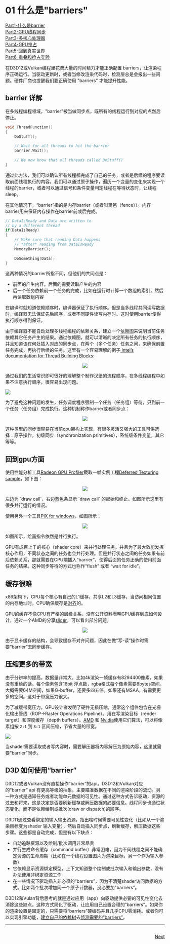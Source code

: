 # 01 什么是"barriers"

[Part1-什么是barrier](breaking_down_barriers_1.md)  
[Part2-GPU线程同步](breaking_down_barriers_2.md)  
[Part3-多核心处理器](breaking_down_barriers_3.md)  
[Part4-GPU抢占](breaking_down_barriers_4.md)  
[Part5-回到真实世界](breaking_down_barriers_5.md)  
[Part6-重叠和抢占实验](breaking_down_barriers_6.md)  

在D3D12或Vulkan编程里花费大量的时间精力才能正确配置 barriers，让渲染程序正确运行。当驱动更新时，或者当修改渲染代码时，检测层总是会报出一些问题。硬件厂商也提醒我们要正确使用 "barriers" 才能提升性能。
## barrier 详解
在多线程编程领域，"barrier"被当做同步点，既所有的线程运行到对应的点然后停止。
``` c++
void ThreadFunction()
{
    DoStuff();
 
    // Wait for all threads to hit the barrier
    barrier.Wait();
 
    // We now know that all threads called DoStuff()
}
```
通过此方法，我们可以确认所有线程都完成了自己的任务，或者是后续的程序要读取前面线程执行的内容。我们可以通过原子操作，遍历一个变量的变化来实现一个线程的barrier，或者可以通过信号和条件变量判定线程在等待状态时，让线程sleep。

在其他情况下，“barrier”指的是内存barrier（或者叫篱笆（fence））。内存barrier用来保证内存操作在barrier前或后完成。
``` c++
// DataIsReady and Data are written to
// by a different thread
if(DataIsReady)
{
    // Make sure that reading Data happens
    // *after* reading from DataIsReady
    MemoryBarrier();
 
    DoSomething(Data);
}
```
这两种情况的barrier所指不同，但他们的共同点是：
* 前面的产生内容，后面的需要读取产生的内容
* 后一个任务依赖前一个任务的完成，比如在运行时计算一个数组的索引，然后再读取数组内容

在编译时就知道依赖顺序时，编译器保证了执行顺序。但是当多线程共同读写数据时，编译器无法保证先后顺序，或者不同硬件读写内存时。这时使用barrier使得执行顺序得到保证。

由于编译器不能自动处理多线程编程的依赖关系，建立一个[依赖图](https://en.wikipedia.org/wiki/Dependency_graph)来说明当前任务依赖其它任务产生的结果。通过依赖图，就可以清晰的决定所有任务的执行顺序，并且知道该在何处插入对应的同步点，在两个（多个任务）任务之间，来确保前置任务完成，再执行后续的任务。这里有一个容易理解的例子[ Intel’s documentation for Thread Building Blocks](https://software.intel.com/en-us/node/517349):  
<p align="center">
<img src="res/tbb_dependency_graph.jpg">
</p>
通过我们的生活常识即可很好的理解整个制作汉堡的流程顺序，在多线程编程中如果不注意执行顺序，很容易出现问题。

![](res/overlapped_tasks.png)

为了避免这种问题的发生，任务调度程序强制一个任务（任务组）等待，只到前一个任务（任务组）完成执行。这种机制称作barrier或者同步点：

<p align="center">
<img src="res/overlapped_tasks_fixed.png">
</p>

这种类型的同步很容易在当前cpu架构上实现，有很多灵活又强大的工具可供选择：原子操作，初级同步（synchronization primitives），系统级条件变量，其它等等。

## 回到gpu方面
使用性能分析工具[Radeon GPU Profiler](https://gpuopen.com/gaming-product/radeon-gpu-profiler-rgp/)截取一帧实例工程[Deferred Texturing sample](https://github.com/TheRealMJP/DeferredTexturing)，如下图：
<p align="center">
<img src="res/rgp_bindlessdeferred.png">
</p>
左边为 `draw call`，右边蓝色条显示 `draw call` 的起始和终止。如图所示这里有很多并行运行的情况。

使用另外一个工具[PIX for windows](https://blogs.msdn.microsoft.com/pix/download/)，如图所示：
<p align="center">
<img src="res/pix_timeline.png">
</p>
如图所示，绘画指令依然是并行执行。

GPU有成百上千的核心（shader core）来并行处理任务。并且为了最大效能发挥核心作用，不同状态之间的任务也会并行处理。但是并行状态之间的任务如果有前后依赖关系，那就需要在CPU端插入“barrier”，使得后面的任务正确的使用前面任务的结果。这种同步等待的方式也称作“flush” 或者 “wait for idle”。

## 缓存很难
x86架构下，CPU每个核心有自己的L1缓存，共享L2和L3缓存，当访问相同位置的内存地址时，CPU确保缓存是[对齐](https://en.wikipedia.org/wiki/Cache_coherence)的。

GPU的缓存不像CPU有严格的层级关系，没有公开资料表明GPU缓存到底如何设计，通过一个AMD的分享[slider](http://32ipi028l5q82yhj72224m8j.wpengine.netdna-cdn.com/wp-content/uploads/2016/03/GDC_2016_D3D12_Right_On_Queue_final.pdf)，可以看出部分问题。

<p align="center">
<img src="res/amd_caches.png">
</p>
由于显卡缓存的结构，会导致缓存不对齐问题，因此在做“写-读”操作时需要“barrier”去同步缓存。

## 压缩更多的带宽
由于分辨率的提高，数据量非常大。比如4k渲染一帧缓存有8294400像素，如果没有重绘的话。每个像素包含16bit 浮点数，rgba格式每个像素需要8bytes空间。大概需要64M空间，如果G-buffer，还要多四五倍。如果还有MSAA，有需要更多的空间。这对于带宽压力很大。

为了减缓带宽压力，GPU设计者发明了硬件无损压缩，通常这个组件包含在光栅化输出管线（ROP->Raster Operations Pipeline）。用在写渲染目标（render target）和深度缓存（depth buffers）。[AMD](https://gpuopen.com/dcc-overview/) 和 [Nvidia](https://www.anandtech.com/show/10325/the-nvidia-geforce-gtx-1080-and-1070-founders-edition-review/8)使用它们算法，可以将像素组按 `2:1` 到 `8:1` 区间压缩，节省大量的带宽。

<p algin="center">
<img src="res/nvidia_dcc.png">
</p>

当shader需要读取或者写内容时，需要解压器将内容解压为原始内容，这里就需要“barrier”同步。

## D3D 如何使用“barrier”
D3D12或者Vulkan没有直接操作“barrier”的api。D3D12和Vulkan对应的“barrier” api 有更高等级的抽象。主要瞄准数据在不同的渲染阶段的流动。另一种方式是通知任务或者功能单元数据的可见性。通过这种方式告诉驱动，资源的过去和将来，这是决定是否要刷新缓存或解压数据的必要信息。线程同步也通过状态变化，而不是依赖绘制或批次(draw or dispatch)的顺序。

D3D11通过查看绑定的输入输出资源，指出啥时候需要可见性变化（比如从一个渲染目标变为shader 输入变量），然后自动插入同步点，刷新缓存，解压数据这些步骤。这些都是自动完成，但是有以下缺点：

* 自动追踪资源以及绘制/批次调用非常昂贵
* 并行生成命令缓存（command buffer）非常困难，因为不同线程之间不能确定资源的生命周期（比如在一个线程设置图片为渲染目标，另一个作为输入参数）
* 它依赖显示资源绑定模型，上下文知道整个绘制或批次输入和输出参数，没有办法使用非绑定资源工作
* 在一些情况下驱动插入非必须的“barriers”，因为不清楚shader访问数据的方式。比如两个批次增加同一个原子计数器，没必要加“barriers”。

D3D12和Vulan背后思考的就是通过应用（app）向驱动提供必要的可见性变化去消除这些缺点。这种方式简化了驱动，让应用自己设置合理的“barriers”。如果你的渲染设置是固定的，只需要将“barriers”硬编码并且几乎CPU零消耗。或者你可以实现引擎功能，[建立自己的依赖树](https://www.ea.com/frostbite/news/framegraph-extensible-rendering-architecture-in-frostbite)去[侦测需要的“barriers”](https://www.gdcvault.com/play/1024656/Advanced-Graphics-Tech-Moving-to)。

---
<p style="float: right"><a href="breaking_down_barriers_2.md">Next</a></p>